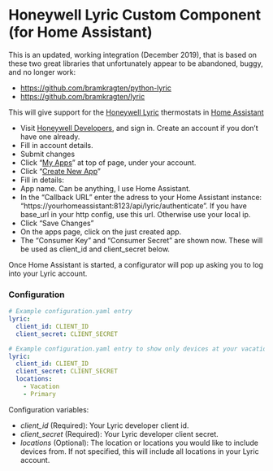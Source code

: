 # Honeywell Lyric Custom Component (for Home Assistant)

This is an updated, working integration (December 2019), that is based on these two great libraries that unfortunately appear to be abandoned, buggy, and no longer work:

* https://github.com/bramkragten/python-lyric
* https://github.com/bramkragten/lyric

This will give support for the [Honeywell Lyric](http://yourhome.honeywell.com/en/products/thermostat/lyric-thermostat) thermostats in [Home Assistant](https://www.home-assistant.io/)

- Visit [Honeywell Developers](http://developer.honeywell.com/), and sign in. Create an account if you don’t have one already.
- Fill in account details.
- Submit changes
- Click “[My Apps](http://developer.honeywell.com/user/me/apps)” at top of page, under your account.
- Click “[Create New App](http://developer.honeywell.com/user/me/apps/add)”
- Fill in details:
- App name. Can be anything, I use Home Assistant.
- In the “Callback URL” enter the adress to your Home Assistant instance: “https://yourhomeassistant:8123/api/lyric/authenticate”. If you have base_url in your http config, use this url. Otherwise use your local ip.
- Click “Save Changes”
- On the apps page, click on the just created app.
- The “Consumer Key” and “Consumer Secret” are shown now. These will be used as client_id and client_secret below.

Once Home Assistant is started, a configurator will pop up asking you to log into your Lyric account.

### Configuration
```yaml
# Example configuration.yaml entry
lyric:
  client_id: CLIENT_ID
  client_secret: CLIENT_SECRET
```

```yaml
# Example configuration.yaml entry to show only devices at your vacation and primary homes
lyric:
  client_id: CLIENT_ID
  client_secret: CLIENT_SECRET
  locations:
    - Vacation
    - Primary
```

Configuration variables:

- *client_id* (Required): Your Lyric developer client id.
- *client_secret* (Required): Your Lyric developer client secret.
- *locations* (Optional): The location or locations you would like to include devices from. If not specified, this will include all locations in your Lyric account.
